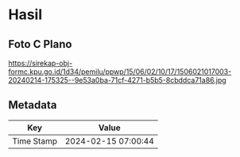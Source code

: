 # Hasil

## Foto C Plano

https://sirekap-obj-formc.kpu.go.id/1d34/pemilu/ppwp/15/06/02/10/17/1506021017003-20240214-175325--9e53a0ba-71cf-4271-b5b5-8cbddca71a86.jpg


## Metadata

| Key        | Value               |
| ---------- | ------------------- |
| Time Stamp | 2024-02-15 07:00:44 |



